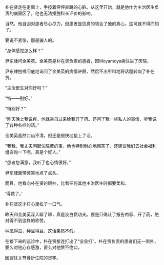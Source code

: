 朴在贤走在走廊上，手按着怦怦直跳的心脏。从这里开始，就是他作为主治医生负责的病房区了。他也无法摆脱科长评价的影响。

当然，他自诩对患者尽心尽力，但患者是否真的领会了他的真心，这可就不得而知了。

要说不紧张，那是骗人的。

“身体感觉怎么样？”

尹东律问金美英。金美英是朴在贤负责的患者，因Moyamoya病住进了医院。

尹东律刨根问底地询问了金美英的病情进展，然后不出所料地将话题转向了朴在贤。

“主治医生对你好吗？”

“特——别好。”

“特别好？”

“昨天晚上我说疼，他就亲自过来给我开了药。还问了我一些私人的事情，听我说了各种各样的话。”

金美英虽然口齿不清，但还是很快地接上了话。

“我我、我丈夫问起住院费的事，他也特别耐心地回答了，还建议我们去社会福利组咨询一下呢。真是个好人。”

“患者您满意，我听了也心情很好。”

尹东律面带微笑地点了点头。

而且，他看向朴在贤的眼神，比看任何其他主治医生时都要柔和。

‘得救了。’

朴在贤这才在心里松了一口气。

昨天和金美英深入聊了聊，真是没白费功夫。要是只确认了报告内容、开了药，绝对得不到这样的称赞。

种瓜得瓜，种豆得豆，这话果然不假。

在接下来的巡诊中，朴在贤接连打出了“全垒打”。朴在贤负责的患者们无一例外，要么对他心存感激，要么对他赞不绝口。

因寰枕关节骨折住院的贤宇。